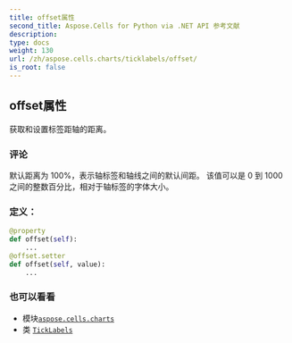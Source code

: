 ```yaml
---
title: offset属性
second_title: Aspose.Cells for Python via .NET API 参考文献
description:
type: docs
weight: 130
url: /zh/aspose.cells.charts/ticklabels/offset/
is_root: false
---
```

## offset属性

获取和设置标签距轴的距离。

### 评论

默认距离为 100%，表示轴标签和轴线之间的默认间距。
该值可以是 0 到 1000 之间的整数百分比，相对于轴标签的字体大小。
### 定义：
```python
@property
def offset(self):
    ...
@offset.setter
def offset(self, value):
    ...
```

### 也可以看看
* 模块[`aspose.cells.charts`](../../)
* 类 [`TickLabels`](/cells/python-net/zh/aspose.cells.charts/ticklabels)
